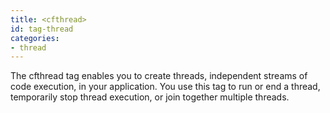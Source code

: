 ```yaml
---
title: <cfthread>
id: tag-thread
categories:
- thread
---
```


The cfthread tag enables you to create threads, independent streams of code execution, in your application.
You use this tag to run or end a thread, temporarily stop thread execution, or join together multiple threads.
